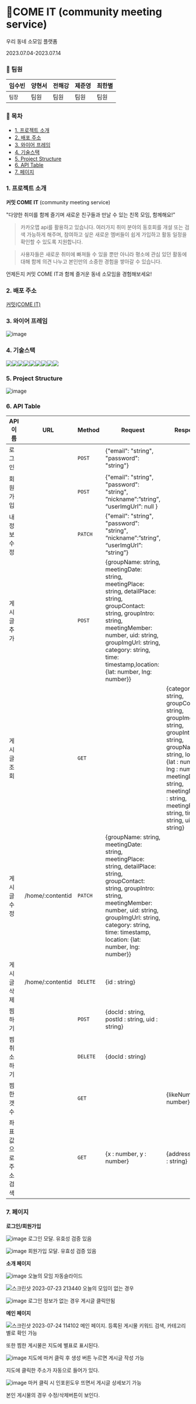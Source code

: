 # 🌈COME IT (community meeting service)

우리 동네 소모임 플랫폼

2023.07.04-2023.07.14

### 🧷 팀원

| 임수빈 | 양현서 | 전해강 | 제준영 | 최한별 |
| ------ | ------ | ------ | ------ | ------ |
| `팀장` | 팀원   | 팀원   | 팀원   | 팀원   |

### 🧷 목차

- [1. 프로젝트 소개](#1-프로젝트-소개)
- [2. 배포 주소](#2-배포-주소)
- [3. 와이어 프레임](#3-와이어-프레임)
- [4. 기술스택](#4-기술스택)
- [5. Project Structure](#5-project-structure)
- [6. API Table](#6-api-table)
- [7. 페이지](#7-페이지)

### 1. 프로젝트 소개

**커밋 COME IT** (community meeting service)

"다양한 취미를 함께 즐기며 새로운 친구들과 만날 수 있는 친목 모임, 함께해요!”

> 카카오맵 api를 활용하고 있습니다. 여러가지 취미 분야의 동호회를 개설 또는 검색 가능하게 해주며, 참여하고 싶은 새로운 멤버들이 쉽게 가입하고 활동 일정을 확인할 수 있도록 지원합니다.

> 사용자들은 새로운 취미에 빠져들 수 있을 뿐만 아니라 평소에 관심 있던 활동에 대해 함께 의견 나누고 본인만의 소중한 경험을 쌓아갈 수 있습니다.

언제든지 커밋 COME IT과 함께 즐거운 동네 소모임을 경험해보세요!

### 2. 배포 주소

[커밋(COME IT)](https://comeit-two.vercel.app/)

### 3. 와이어 프레임

![image](https://github.com/HyunseoY/bamboo-community/assets/130683029/ac6cd8d0-3699-44f7-9685-c77497f4975a)

### 4. 기술스택

<img src="https://img.shields.io/badge/html-E34F26?style=for-the-badge&logo=html5&logoColor=white"><img src="https://img.shields.io/badge/javascript-F7DF1E?style=for-the-badge&logo=javascript&logoColor=white"><img src="https://img.shields.io/badge/react-61DAFB?style=for-the-badge&logo=react&logoColor=white"><img src="https://img.shields.io/badge/reactquery-FF4154?style=for-the-badge&logo=reactquery&logoColor=white"><img src="https://img.shields.io/badge/redux-764ABC?style=for-the-badge&logo=redux&logoColor=white"><img src="https://img.shields.io/badge/styledcomponents-DB7093?style=for-the-badge&logo=styledcomponents&logoColor=white"><img src="https://img.shields.io/badge/firebase-FFCA28?style=for-the-badge&logo=firebase&logoColor=white"><img src="https://img.shields.io/badge/axios-5A29E4?style=for-the-badge&logo=axios&logoColor=white"><img src="https://img.shields.io/badge/kakaomap-FFCD00?style=for-the-badge&logo=kakao&logoColor=white">

### 5. Project Structure

![image](https://github.com/HyunseoY/GOE_CINEMA/assets/130683029/586f2a79-4909-40ca-a790-78e811b335fd)

### 6. API Table

| API 이름             | URL              | Method   | Request                                                                                                                                                                                                                                                         | Response                                                                                                                                                                                                                                             |
| -------------------- | ---------------- | -------- | --------------------------------------------------------------------------------------------------------------------------------------------------------------------------------------------------------------------------------------------------------------- | ---------------------------------------------------------------------------------------------------------------------------------------------------------------------------------------------------------------------------------------------------- |
| 로그인               |                  | `POST`   | {"email": "string", "password": "string"}                                                                                                                                                                                                                       |                                                                                                                                                                                                                                                      |
| 회원가입             |                  | `POST`   | {"email": "string", "password": "string", ”nickname”:”string”, “userImgUrl”: null }                                                                                                                                                                             |                                                                                                                                                                                                                                                      |
| 내 정보 수정         |                  | `PATCH`  | {"email": "string", "password": "string", “nickname”:”string”, “userImgUrl”: “string”}                                                                                                                                                                          |                                                                                                                                                                                                                                                      |
| 게시글 추가          |                  | `POST`   | {groupName: string, meetingDate: string, meetingPlace: string, detailPlace: string, groupContact: string, groupIntro: string, meetingMember: number, uid: string, groupImgUrl: string, category: string, time: timestamp,location: {lat: number, lng: number}}  |
| 게시글 조회          |                  | `GET`    |                                                                                                                                                                                                                                                                 | {category : string, groupContact : string, groupImgUrl : string, groupIntro : string, groupName : string, location : {lat : number, lng : number}, meetingDate : string, meetingNumber : string, meetingPlace : string, time : string, uid : string} |
| 게시글 수정          | /home/:contentid | `PATCH`  | {groupName: string, meetingDate: string, meetingPlace: string, detailPlace: string, groupContact: string, groupIntro: string, meetingMember: number, uid: string, groupImgUrl: string, category: string, time: timestamp, location: {lat: number, lng: number}} |                                                                                                                                                                                                                                                      |
| 게시글 삭제          | /home/:contentid | `DELETE` | {id : string}                                                                                                                                                                                                                                                   |                                                                                                                                                                                                                                                      |
| 찜하기               |                  | `POST`   | {docId : string, postId : string, uid : string}                                                                                                                                                                                                                 |                                                                                                                                                                                                                                                      |
| 찜 취소하기          |                  | `DELETE` | {docId : string}                                                                                                                                                                                                                                                |                                                                                                                                                                                                                                                      |
| 찜한 갯수            |                  | `GET`    |                                                                                                                                                                                                                                                                 | {likeNum : number}                                                                                                                                                                                                                                   |
| 좌표값으로 주소 검색 |                  | `GET`    | {x : number, y : number}                                                                                                                                                                                                                                        | {address_name : string}                                                                                                                                                                                                                              |

### 7. 페이지

**로그인/회원가입**

![image](https://github.com/HyunseoY/GOE_CINEMA/assets/130683029/f3584b72-c0af-40a1-a37d-463bbb269788)
로그인 모달. 유효성 검증 있음

![image](https://github.com/HyunseoY/GOE_CINEMA/assets/130683029/57e95aeb-1681-4c98-86c3-4d6abaffaed9)
회원가입 모달. 유효성 검증 있음

**소개 페이지**

![image](https://github.com/HyunseoY/GOE_CINEMA/assets/130683029/d3d5105c-66af-4c7f-8bec-a7411a1cb411)
오늘의 모임 자동슬라이드

![스크린샷 2023-07-23 213440](https://github.com/setItUpLater/comeit/assets/130683029/93d2661b-a6b5-474a-a63e-e96b717a9472)
오늘의 모임이 없는 경우

![image](https://github.com/HyunseoY/GOE_CINEMA/assets/130683029/6f7e670a-be2d-45df-b48d-4d9f7e2e7a8b)
로그인 정보가 없는 경우 게시글 클릭안됨

**메인 페이지**

![스크린샷 2023-07-24 114102](https://github.com/HyunseoY/GOE_CINEMA/assets/130683029/897963df-dc37-4018-a7bb-24c9ada7cd71)
메인 페이지. 등록된 게시물 키워드 검색, 카테고리별로 확인 가능

또한 찜한 게시물은 지도에 별표로 표시된다.

![image](https://github.com/HyunseoY/GOE_CINEMA/assets/130683029/8b17cf3a-1822-45b8-b430-b332223c72f5)
지도에 마커 클릭 후 생성 버튼 누르면 게시글 작성 가능

지도에 클릭한 주소가 자동으로 들어가 있다.

![image](https://github.com/HyunseoY/GOE_CINEMA/assets/130683029/2bc835db-0a6e-43ad-b61d-3318895b6dd7)
마커 클릭 시 인포윈도우 뜨면서 게시글 상세보기 가능

본인 게시물의 경우 수정/삭제버튼이 보인다.
